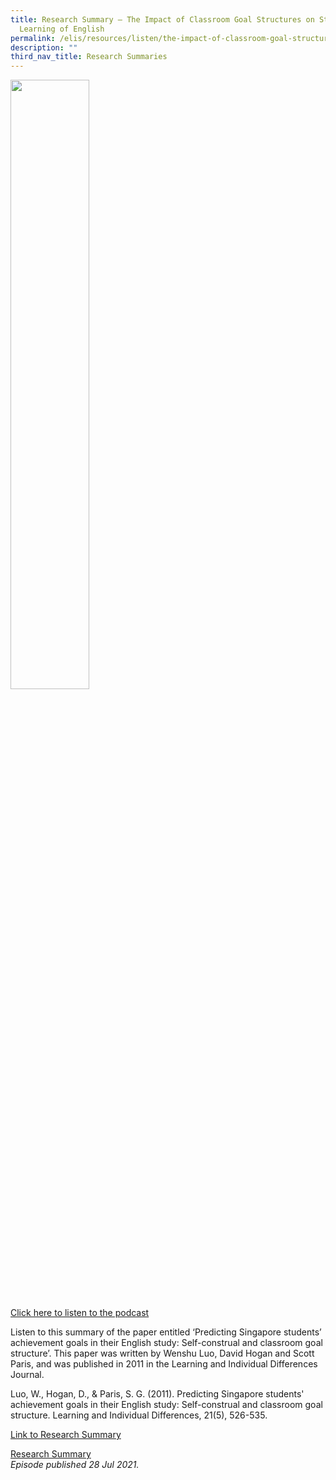 ```yaml
---
title: Research Summary ― The Impact of Classroom Goal Structures on Students’
  Learning of English
permalink: /elis/resources/listen/the-impact-of-classroom-goal-structures-on-students-learning-of-english/
description: ""
third_nav_title: Research Summaries
---
```

<img src="/images/The%20Impact%20of%20Classroom%20Goal%20Structures%20on%20Students’%20Learning%20of%20English.png" 
     style="width:50%">
		 
<a href="https://open.spotify.com/episode/2uw3BhNbC0A7vCf0dmgMVO">Click here to listen to the podcast</a>

Listen to this summary of the paper entitled ‘Predicting Singapore students’ achievement goals in their English study: Self-construal and classroom goal structure’. This paper was written by Wenshu Luo, David Hogan and Scott Paris, and was published in 2011 in the Learning and Individual Differences Journal.  
  
Luo, W., Hogan, D., & Paris, S. G. (2011). Predicting Singapore students' achievement goals in their English study: Self-construal and classroom goal structure. Learning and Individual Differences, 21(5), 526-535.  
  
[Link to Research Summary](https://staging.d1wti0p44mqune.amplifyapp.com/elis/resources/read/research-summaries/listening-viewing/impact-of-classroom-practices-on-students) 

[Research Summary](https://staging.d1wti0p44mqune.amplifyapp.com/elis/resources/read/research-summaries/vocabulary/academic-conversations)
   
<em>Episode published 28 Jul 2021.</em>